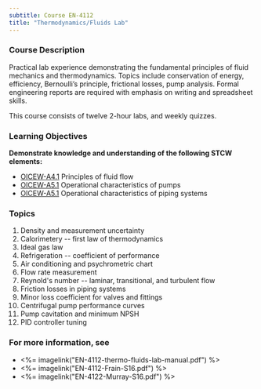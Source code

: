 ```yaml
---
subtitle: Course EN-4112
title: "Thermodynamics/Fluids Lab"
---
```


### Course Description

Practical lab experience demonstrating the fundamental principles of fluid mechanics and thermodynamics. Topics include conservation of energy, efficiency, Bernoulli’s principle, frictional losses, pump analysis. Formal engineering reports are required with emphasis on writing and spreadsheet skills.

This course consists of twelve 2-hour labs, and weekly quizzes.


### Learning Objectives

**Demonstrate knowledge and understanding of the following STCW elements:**

* [OICEW-A4.1](31#OICEW-A4\.1) Principles of fluid flow
* [OICEW-A5.1](31#OICEW-A5\.1) Operational characteristics of pumps
* [OICEW-A5.1](31#OICEW-A5\.1) Operational characteristics of piping systems


### Topics 

1. Density and measurement uncertainty
2. Calorimetery --  first law of thermodynamics
3. Ideal gas law 
4. Refrigeration -- coefficient of performance
5. Air conditioning and psychrometric chart
6. Flow rate measurement 
7. Reynold's number --  laminar, transitional, and turbulent flow
8. Friction losses in piping systems
9. Minor loss coefficient for valves and fittings 
10. Centrifugal pump performance curves
11. Pump cavitation and minimum NPSH
12. PID controller tuning


### For more information, see 

* <%= imagelink("EN-4112-thermo-fluids-lab-manual.pdf") %> 
* <%= imagelink("EN-4112-Frain-S16.pdf") %> 
* <%= imagelink("EN-4122-Murray-S16.pdf") %> 



